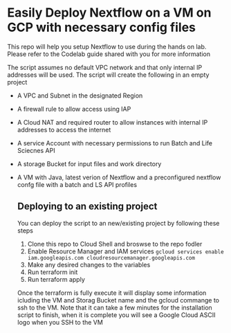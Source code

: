 # Easily Deploy Nextflow on a VM on GCP with necessary config files
This repo will help you setup Nextflow to use during the hands on lab. Please refer to the Codelab guide shared with you for more information

The script assumes no default VPC network and that only internal IP addresses will be used.
The script will create the following in an empty project 
* A VPC and Subnet in the designated Region
* A firewall rule to allow access using IAP
* A Cloud NAT and required router to allow instances with internal IP addresses to access the internet
* A service Account with necessary permissions to run Batch and Life Sciecnes API
* A storage Bucket for input files and work directory
* A VM with Java, latest verion of Nextflow and a preconfigured nextflow confg file with a batch and LS API profiles


  ## Deploying to an existing project
  You can deploy the script to an new/existing project by following these steps
  1. Clone this repo to Cloud Shell and broswse to the repo fodler
  2. Enable Resource Manager and IAM services
     `gcloud services enable iam.googleapis.com cloudresourcemanager.googleapis.com`
  4. Make any desired changes to the variables
  5. Run terraform init
  6. Run terraform apply

  Once the terraform is fully execute it will display some information icluding the VM and Storag Bucket name and the gcloud commange to ssh to the VM.
  Note that it can take a few minutes for the installation script to finish, when it is complete you will see a Google Cloud ASCII logo when you SSH to the VM
